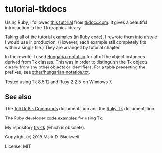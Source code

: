 # tutorial-tkdocs

Using Ruby, I followed
[this tutorial](http://tkdocs.com/tutorial/index.html)
from
[tkdocs.com](http://tkdocs.com/index.html).
It gives a beautiful introduction to the Tk graphics library.

Taking all of the tutorial examples (in Ruby code),
I rewrote them into a style I would use in production.
(However, each example still completely fits within a single file.)
They are arranged by tutorial chapter.

In the rewrite, I used
[Hungarian notation](http://en.wikipedia.org/w/index.php?oldid=870041230&title=Hungarian_notation)
for all of the object instances derived from Tk classes.
This was in order to distinguish the Tk objects clearly from any other objects or identifiers.
For a table presenting the prefixes, see
[other/hungarian-notation.txt](other/hungarian-notation.txt).

Tested using Tk 8.5.12 and Ruby 2.2.5, on Windows 7.

## See also

The
[Tcl/Tk 8.5 Commands](http://www.tcl.tk/man/tcl8.5/TkCmd/contents.htm)
documentation and the
[Ruby Tk](http://ruby-doc.org/stdlib-2.2.5/libdoc/tk/rdoc/)
documentation.

The Ruby developer
[code examples](http://github.com/ruby/tk/tree/master/sample)
for using Tk.

My repository [try-tk](http://github.com/MarkDBlackwell/try-tk) (which is obsolete).

Copyright (c) 2019 Mark D. Blackwell.

License: MIT
